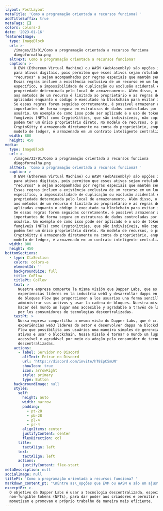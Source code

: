 ```yaml
---
layout: PostLayout
metaTitle: 'Como a programação orientada a recursos funciona? '
addTitleSuffix: true
metaTags: []
colors: colors-d
date: '2023-01-16'
featuredImage:
  type: ImageBlock
  url: >-
    /images/23/01/Como a programação orientada a recursos funciona
    diegofornalha.png
  altText: Como a programação orientada a recursos funciona?
  caption: >-
    O EVM (Ethereum Virtual Machine) ou WASM (WebAssembly) são opções ideais
    para ativos digitais, pois permitem que esses ativos sejam rotulados como
    "recursos" e sejam acompanhados por regras especiais que mantêm seu valor.
    Essas regras incluem a existência exclusiva de um recurso em um lugar
    específico, a impossibilidade de duplicação ou exclusão acidental e a
    propriedade determinada pelo local de armazenamento. Além disso, o acesso
    aos métodos de um recurso é limitado ao proprietário e as regras devem ser
    aplicadas enquanto o código é executado na blockchain para evitar invasões.
    Se essas regras forem seguidas corretamente, é possível armazenar ativos
    importantes de forma segura em estruturas de dados controladas por código de
    usuário. Um exemplo de como isso pode ser aplicado é o uso de tokens não
    fungíveis (NFTs) como CryptoKitties, que são indivisíveis, não copiáveis e
    podem ter um único proprietário direto. No modelo de recursos, o próprio
    CryptoKitty é armazenado diretamente na conta do proprietário, enquanto no
    modelo de ledger, é armazenado em um contrato inteligente centralizado.
  width: 800
  height: 450
media:
  type: ImageBlock
  url: >-
    /images/23/01/Como a programação orientada a recursos funciona
    diegofornalha.png
  altText: 'Como a programação orientada a recursos funciona? '
  caption: >-
    O EVM (Ethereum Virtual Machine) ou WASM (WebAssembly) são opções ideais
    para ativos digitais, pois permitem que esses ativos sejam rotulados como
    "recursos" e sejam acompanhados por regras especiais que mantêm seu valor.
    Essas regras incluem a existência exclusiva de um recurso em um lugar
    específico, a impossibilidade de duplicação ou exclusão acidental e a
    propriedade determinada pelo local de armazenamento. Além disso, o acesso
    aos métodos de um recurso é limitado ao proprietário e as regras devem ser
    aplicadas enquanto o código é executado na blockchain para evitar invasões.
    Se essas regras forem seguidas corretamente, é possível armazenar ativos
    importantes de forma segura em estruturas de dados controladas por código de
    usuário. Um exemplo de como isso pode ser aplicado é o uso de tokens não
    fungíveis (NFTs) como CryptoKitties, que são indivisíveis, não copiáveis e
    podem ter um único proprietário direto. No modelo de recursos, o próprio
    CryptoKitty é armazenado diretamente na conta do proprietário, enquanto no
    modelo de ledger, é armazenado em um contrato inteligente centralizado.
  width: 800
  height: 450
bottomSections:
  - type: CtaSection
    colors: colors-e
    elementId: ''
    backgroundSize: full
    title: CoFlow
    titlePt: CoFlow
    text: >
      Nuestra empresa comparte la misma visión que Dapper Labs, que es crear
      experiencias líderes en la industria web3 y desarrollar dapps en la cadena
      de bloques Flow que proporcionen a los usuarios una forma sencilla de
      administrar sus activos y usar la cadena de bloques. Nuestra misión es
      hacer del mundo un lugar más accesible y agradable a través de la adopción
      por los consumidores de tecnologías descentralizadas.
    textPt: >
      Nossa empresa compartilha a mesma visão do Dapper Labs, que é criar
      experiências web3 líderes do setor e desenvolver dapps na blockchain da
      Flow que possibilita aos usuários uma maneira simples de gerenciar seus
      ativos e usar o blockchain. Nossa missão é tornar o mundo um lugar mais
      acessível e agradável por meio da adoção pelo consumidor de tecnologias
      descentralizadas.
    actions:
      - label: Servidor no Discord
        altText: Entrar no Discord
        url: 'https://discord.com/invite/hT8EpC5mUN'
        showIcon: true
        icon: arrowRight
        style: primary
        type: Button
    backgroundImage: null
    styles:
      self:
        height: auto
        width: narrow
        padding:
          - pt-28
          - pb-28
          - pl-4
          - pr-4
        alignItems: center
        justifyContent: center
        flexDirection: col
      title:
        textAlign: left
      text:
        textAlign: left
      actions:
        justifyContent: flex-start
metaDescription: null
socialImage: null
titlePt: 'Como a programação orientada a recursos funciona? '
markdown_content_pt: "\nEntre as\_opções que EVM ou WASM e são um ajuste perfeito para ativos digitais.\n\nA rotulagem de algo como um “recurso” informa ao ambiente de programação que essa estrutura de dados representa algo de valor tangível e que todo código que interage com essa estrutura de dados precisa seguir uma série de regras especiais que manterão o valor dessa estrutura de dados.\n\nEntão, quais são essas regras?\n\n1\\.  \\*\\*Cada recurso existe exatamente em um lugar a qualquer momento.\\*\\*\n\nOs recursos não podem ser duplicados ou excluídos acidentalmente, por erro de programação ou código malicioso.\n\n2\\.  \\*\\*A propriedade de um recurso é definida por onde ele é armazenado.\\*\\*\n\nNão há razão central que precise ser consultada para determinar a propriedade.\n\n3\\.  \\*\\*O acesso aos métodos em um recurso é limitado ao proprietário.\\*\\*\n\nPor exemplo, apenas o proprietário de um CryptoKitty pode iniciar uma operação de criação que levará ao nascimento de um novo Kitty.\n\nNão basta que o status especial dos objetos Resource seja aplicado apenas pelo compilador.\n\nAs regras devem ser aplicadas enquanto o código estiver realmente sendo executado na blockchain, seria muito fácil para um invasor usar uma cópia comprometida do compilador que ignora as regras que mantêm os recursos seguros.\n\nContudo! Se você aplicar essas regras corretamente, poderá permitir que o ativo mais importante da rede do token nativo seja armazenado com segurança dentro de estruturas de dados controladas por código enviado pelo usuário.\n\n\\# \\*\\*Mostre-me um exemplo!\\*\\*\n\nA maneira mais fácil de pensar sobre Recursos é pensar em um exemplo usando um Token Não Fungível (NFT), como um CryptoKitty.\n\nCada CryptoKitty é indivisível, não copiável e pode ter um único proprietário direto, que corresponde diretamente à construção de programação de Recursos.\n\nEm um modelo de Ledger como o Ethereum, todos os CryptoKitties são armazenados em um único contrato inteligente como uma lista gigante. A propriedade de cada Kitty é rastreada armazenando o ID da conta de cada proprietário em um livro central, e a única maneira de alterar a propriedade de uma Kitty é entrar em contato com o livro central e solicitar que ele atualize o ID da conta associado a essa Kitty.\n\n\\`contract KittyLedger {     struct Kitty {}     priv let kitties: {Int: Kitty}     fun transfer(kittyId: Int, newOwner: AccountId) {         if (msg.sender == kitties\\[kittyId].owner) {             kitties\\[kittyId].owner = newOwner         }     } } transaction(signer: Account) {     // diz ao razão central para atribuir a propriedade de     // myKittyId para uma conta diferente centralKittyLedger.transfer(myKittyId, receiverAccountId) }\\`\n\nNo Modelo de Recursos, o próprio Kitty é representado como um objeto de Recursos e é armazenado\_\\\\\\*diretamente na conta que a possui.\n\n\\\\\\*Assim como no mundo físico, a propriedade é representada pela posse. Você não precisa procurar em um livro central para ver se possui algo, ou o armazena em sua conta ou não.\n\nE se você tiver, pode transferi-lo ou controlá-lo de outra forma, e se você\_\\*não\\*\_tem, não há como capturá-lo ou alterá-lo.\n\n\\`contract CryptoKitties {     //As contas armazenam uma coleção em seu recurso de armazenamento de conta KittyCollection {         // Cada coleção tem funções para //mover recursos armazenados para dentro e para fora         fun withdraw(kittyId: int): CryptoKitty         fun deposit(kitty: CryptoKitty)     }     //Os objetos de recurso que podem ser armazenados no recurso de coleção CryptoKitty {} } transaction(signer: Account) {     //Remove o Kitty da coleção do signatário e o armazena     // temporariamente na pilha.      let theKitty <- signer.kittyCollection.withdraw(kittyId: myKittyId)     // Move o Kitty para a conta do destinatário     let receiver = getAccount(receiverAccountId)     receiver.kittyCollection.deposit(kitty: <-theKitty) }\\`\n\n\\*Nota: para manter o foco nas diferenças entre os modelos de contabilidade e propriedade direta, os dois exemplos acima ignoram questões como controle de acesso, definindo todas as variáveis, e outros fatores com os quais o código ativo precisaria se preocupar.\\*\n\n\\# \\*\\*Por que os recursos importam\\*\\*\n\nAlém da vitória óbvia de incluir abstrações para gerenciar a propriedade, existem vários outros benefícios secundários decorrentes do uso de Recursos, cada um dos quais bastante significativo por si só:\n\n\\# \\*\\*Aluguel de Estado\\*\\*\n\nAs plataformas escaláveis de contratos inteligentes precisam de alguma maneira de cobrar “ aluguel de estado ” para que os dados armazenados no blockchain sejam pagos ou removidos do conjunto de trabalho.\n\nCom o modelo de contabilidade, é difícil saber quem deve pagar esse aluguel. Por exemplo, o contrato CryptoKitties representa dezenas de milhares de jogadores com quase dois milhões de Kitties e mais de 111MB de dados na blockchain.\n\nA Ethereum não fornece nenhuma maneira de cobrar aluguel de maneira justa a todos os proprietários da Kitty.\n\nUsando um modelo de propriedade direta via Tipos de Recursos, cada Kitty seria armazenada dentro da conta de seu proprietário, juntamente com os outros ativos dessa pessoa.\n\nA responsabilidade de quem precisa pagar por esse armazenamento é clara.\n\nAlém disso, usuários individuais (assistidos pelo software cliente) podem arquivar ativos não utilizados para reduzir seus custos e reduzir a carga na rede.\n\n\\# \\*\\*Propriedade flexível\\*\\*\n\nO uso de um modelo de contabilidade para propriedade limita os tipos de relacionamentos com proprietários disponíveis.\n\nPor exemplo, o ERC-721 define um modelo de propriedade para NFTs que pressupõe que apenas endereços Ethereum podem possuir uma NFT.\n\nNo entanto, a ideia de um ativo em si possuir outros ativos (como um CryptoKitty que possui um par bacana de óculos de sol ) é muito interessante em alguns casos de uso, e exigiu a criação de uma nova especificação (ERC-998).\n\nO ERC-998 é muito poderoso, mas também é muito mais complicado que o ERC-721. Implementá-lo adequadamente é muito difícil e aplicar retroativamente seus recursos aos ativos existentes do ERC-721 é efetivamente impossível.\n\nO modelo de propriedade direta permite que qualquer ativo modelado usando Tipos de Recursos seja armazenado com segurança em qualquer lugar do sistema, incluindo “dentro” de outros ativos, quando apropriado.\n\nTodas as garantias de segurança e valor podem ser mantidas pelo sistema de tempo de execução, enquanto desbloqueia a flexibilidade criativa para desenvolvedores sem complexidade indevida.\n\n\\# \\*\\*Segurança baseada em capacidade\\*\\*\n\nOs tipos de recursos fornecem todas as garantias necessárias para implementar o conceito de “Capacidades” do\_\\[Segurança baseada em capacidade]\\(https://en.wikipedia.org/wiki/Capability-based\\_security)\_modelo. Os recursos são um mecanismo poderoso para definir sistemas seguros e podem facilitar a adesão ao\_\\[Princípio do Menos Privilégio]\\(https://en.wikipedia.org/wiki/Principle\\_of\\_least\\_privilege)\_(uma prática recomendada comum em sistemas de segurança).\n\nOs modelos de segurança baseados em capacidade são geralmente considerados muito mais fáceis de raciocinar sobre, (o que aumenta a segurança), permitindo maior flexibilidade.\n\n\\# \\*\\*Eliminando erros de reentrada\\*\\*\n\n\\[O bug de contrato inteligente mais famoso da história da Ethereum]\\(https://www.wired.com/2016/06/50-million-hack-just-showed-dao-human/)\_foi devido a um problema de reentrada, e os desenvolvedores de solidity precisa estar constantemente vigilantes contra a introdução de fluxo lógico suscetível a ataques de reentrada.\n\nFelizmente, os métodos definidos nos recursos dos objetos não podem ser vítimas de nenhuma exploração de reentrada.\n\nParece uma afirmação ousada! No entanto, segue naturalmente como os Recursos são definidos: cada Recurso tem um único proprietário e somente o proprietário de um Recurso pode chamar os métodos nele.\n\nSe um método de recurso estiver “na pilha”, sabemos que a referência de propriedade única a esse objeto já está em uso simplesmente não é possível que qualquer código que chamamos de dentro desse método, no entanto indiretamente, obtenha uma segunda referência a esse objeto para fazer uma chamada de método reentrante.\n\nObviamente, trabalhar diretamente com o estado compartilhado global (ignorando o uso de objetos de Recursos) ainda pode criar um código vulnerável a erros de reentrada.\n\nÉ por isso que o estilo idiomático de cadência é usar Recursos para todo o estado compartilhado autores de contratos inteligentes que adotam Recursos nunca precisam pensar em bugs de reentrada novamente!\n\n\\# \\*\\*Mais sobre recursos\\*\\*\n\nPara aprofundar os recursos e a programação orientada a recursos, você pode:\n\n\\*   Leia o\_\\[Mover papel técnico]\\(https://developers.libra.org/docs/assets/papers/libra-move-a-language-with-programmable-resources/2019-09-26.pdf)\\[documentos do desenvolvedor]\\(https://developers.libra.org/docs/move-overview) e\n\n\\*   Leia o\_\\[Documentos do desenvolvedor de Flow]\\(https://docs.onflow.org/docs)\\[Introdução à Cadence]\\(https://docs.onflow.org/docs/introduction)\n\n\\*   Aprenda a linguagem de programação Cadence em\_\\[Flow Playground]\\(https://www.onflow.org/play)\n\n\n\n"
excerptBr: >-
  O objetivo da Dapper Labs é usar a tecnologia descentralizada, especificamente
  non-fungible tokens (NFTs), para dar poder aos criadores e permitir que eles
  monetizem e promovam o próprio trabalho de maneira mais eficiente. 
---
```

